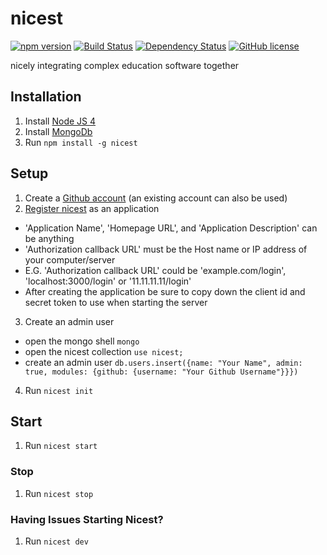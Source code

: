 # nicest

[![npm version](https://img.shields.io/npm/v/nicest.svg)](https://www.npmjs.com/package/nicest)
[![Build Status](https://travis-ci.org/ChristianMurphy/nicest.svg?branch=master)](https://travis-ci.org/ChristianMurphy/nicest)
[![Dependency Status](https://david-dm.org/ChristianMurphy/nicest.svg)](https://david-dm.org/ChristianMurphy/nicest)
[![GitHub license](https://img.shields.io/badge/license-MIT-blue.svg)](https://raw.githubusercontent.com/ChristianMurphy/nicest/master/LICENSE)

nicely integrating complex education software together

## Installation
1. Install [Node JS 4](https://nodejs.org/)
2. Install [MongoDb](https://www.mongodb.org/)
3. Run `npm install -g nicest`

## Setup
1. Create a [Github account](https://github.com/) (an existing account can also be used)
2. [Register nicest](https://github.com/settings/applications/new) as an application
  * 'Application Name', 'Homepage URL', and 'Application Description' can be anything
  * 'Authorization callback URL' must be the Host name or IP address of your computer/server
  * E.G. 'Authorization callback URL' could be 'example.com/login', 'localhost:3000/login' or '11.11.11.11/login'
  * After creating the application be sure to copy down the client id and secret token to use when starting the server
3. Create an admin user
  * open the mongo shell `mongo`
  * open the nicest collection `use nicest;`
  * create an admin user `db.users.insert({name: "Your Name", admin: true, modules: {github: {username: "Your Github Username"}}})`
4. Run `nicest init`

## Start
1. Run `nicest start`

### Stop
1. Run `nicest stop`

### Having Issues Starting Nicest?
1. Run `nicest dev`
